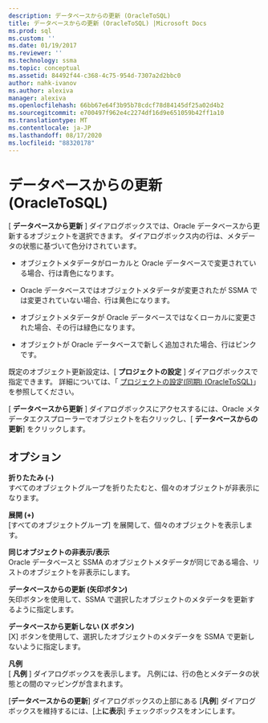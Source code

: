 ```yaml
---
description: データベースからの更新 (OracleToSQL)
title: データベースからの更新 (OracleToSQL) |Microsoft Docs
ms.prod: sql
ms.custom: ''
ms.date: 01/19/2017
ms.reviewer: ''
ms.technology: ssma
ms.topic: conceptual
ms.assetid: 84492f44-c368-4c75-954d-7307a2d2bbc0
author: nahk-ivanov
ms.author: alexiva
manager: alexiva
ms.openlocfilehash: 66bb67e64f3b95b78cdcf78d84145df25a02d4b2
ms.sourcegitcommit: e700497f962e4c2274df16d9e651059b42ff1a10
ms.translationtype: MT
ms.contentlocale: ja-JP
ms.lasthandoff: 08/17/2020
ms.locfileid: "88320178"
---
```

# <a name="refresh-from-database-oracletosql"></a>データベースからの更新 (OracleToSQL)
[ **データベースから更新** ] ダイアログボックスでは、Oracle データベースから更新するオブジェクトを選択できます。 ダイアログボックス内の行は、メタデータの状態に基づいて色分けされています。  
  
-   オブジェクトメタデータがローカルと Oracle データベースで変更されている場合、行は青色になります。  
  
-   Oracle データベースではオブジェクトメタデータが変更されたが SSMA では変更されていない場合、行は黄色になります。  
  
-   オブジェクトメタデータが Oracle データベースではなくローカルに変更された場合、その行は緑色になります。  
  
-   オブジェクトが Oracle データベースで新しく追加された場合、行はピンクです。  
  
既定のオブジェクト更新設定は、[ **プロジェクトの設定** ] ダイアログボックスで指定できます。 詳細については、「 [プロジェクトの設定&#40;同期&#41; &#40;OracleToSQL&#41;](../../ssma/oracle/project-settings-synchronization-oracletosql.md)」を参照してください。  
  
[ **データベースから更新** ] ダイアログボックスにアクセスするには、Oracle メタデータエクスプローラーでオブジェクトを右クリックし、[ **データベースからの更新**] をクリックします。  
  
## <a name="options"></a>オプション  
**折りたたみ (-)**  
すべてのオブジェクトグループを折りたたむと、個々のオブジェクトが非表示になります。  
  
**展開 (+)**  
[すべてのオブジェクトグループ] を展開して、個々のオブジェクトを表示します。  
  
**同じオブジェクトの非表示/表示**  
Oracle データベースと SSMA のオブジェクトメタデータが同じである場合、リストのオブジェクトを非表示にします。  
  
**データベースからの更新 (矢印ボタン)**  
矢印ボタンを使用して、SSMA で選択したオブジェクトのメタデータを更新するように指定します。  
  
**データベースから更新しない (X ボタン)**  
[X] ボタンを使用して、選択したオブジェクトのメタデータを SSMA で更新しないように指定します。  
  
**凡例**  
[ **凡例** ] ダイアログボックスを表示します。 凡例には、行の色とメタデータの状態との間のマッピングが含まれます。  
  
[**データベースからの更新**] ダイアログボックスの上部にある [**凡例**] ダイアログボックスを維持するには、[上**に表示**] チェックボックスをオンにします。  
  
